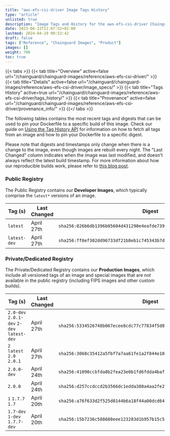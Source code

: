 ```yaml
---
title: "aws-efs-csi-driver Image Tags History"
type: "article"
unlisted: true
description: "Image Tags and History for the aws-efs-csi-driver Chainguard Image"
date: 2023-06-22T11:07:52+02:00
lastmod: 2024-04-29 00:53:42
draft: false
tags: ["Reference", "Chainguard Images", "Product"]
images: []
weight: 700
toc: true
---
```


{{< tabs >}}
{{< tab title="Overview" active=false url="/chainguard/chainguard-images/reference/aws-efs-csi-driver/" >}}
{{< tab title="Details" active=false url="/chainguard/chainguard-images/reference/aws-efs-csi-driver/image_specs/" >}}
{{< tab title="Tags History" active=true url="/chainguard/chainguard-images/reference/aws-efs-csi-driver/tags_history/" >}}
{{< tab title="Provenance" active=false url="/chainguard/chainguard-images/reference/aws-efs-csi-driver/provenance_info/" >}}
{{</ tabs >}}

The following tables contains the most recent tags and digests that can be used to pin your Dockerfile to a specific build of this image. Check our guide on [Using the Tag History API](/chainguard/chainguard-images/using-the-tag-history-api/) for information on how to fetch all tags from an image and how to pin your Dockerfile to a specific digest.

Please note that digests and timestamps only change when there is a change to the image, even though images are rebuilt every night. The "Last Changed" column indicates when the image was last modified, and doesn't always reflect the latest build timestamp. For more information about how our reproducible builds work, please refer to [this blog post](https://www.chainguard.dev/unchained/reproducing-chainguards-reproducible-image-builds).

### Public Registry
The Public Registry contains our **Developer Images**, which typically comprise the `latest*` versions of an image.

| Tag (s)       | Last Changed | Digest                                                                    |
|---------------|--------------|---------------------------------------------------------------------------|
|  `latest`     | April 27th   | `sha256:026b6db1396b05604d431290e4eafde7391d01241fc57fd7c1c309fc94f54bbf` |
|  `latest-dev` | April 27th   | `sha256:ff0ef302dd96733df21b8eb1c745343b7db874b0bd7b4e9695355064da9debd9` |


### Private/Dedicated Registry
The Private/Dedicated Registry contains our **Production Images**, which include all versioned tags of an image and special images that are not available in the public registry (including FIPS images and other custom builds).

| Tag (s)                                     | Last Changed | Digest                                                                    |
|---------------------------------------------|--------------|---------------------------------------------------------------------------|
|  `2.0-dev` `2.0.1-dev` `2-dev` `latest-dev` | April 27th   | `sha256:5334526748b067ecee8cdc77c77834f5d8e08648969ed538a40d6927ad3a7c2f` |
|  `2` `latest` `2.0` `2.0.1`                 | April 27th   | `sha256:3068c35412a5fbf7a7aa61fe1a2f844e10d2df4370fbd5ac86102edee83f9b70` |
|  `2.0.0-dev`                                | April 24th   | `sha256:41090ccbfda8b2fea23e0b1fd6fdda4baf6112c53b1b06265cd2386e6c592bf8` |
|  `2.0.0`                                    | April 24th   | `sha256:d257ccdccd2b3566dc1edda380a4aa2fe24ad1b9d69351caf4e493d3984f778c` |
|  `1` `1.7.7` `1.7`                          | April 20th   | `sha256:a76f633d2f525d0144b6a18f44a00dcd64ba456362c2924ed0694f2bfeac74db` |
|  `1.7-dev` `1-dev` `1.7.7-dev`              | April 20th   | `sha256:15b7236c588680eee123283d1b957b15c563e8f2f0ab224cff9b86f7098904f7` |

